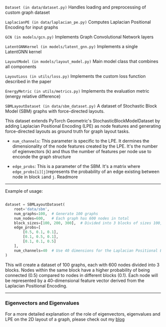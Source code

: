 `Dataset (in data/dataset.py)`
Handles loading and preprocessing of custom graph dataset


`LaplacianPE (in data/laplacian_pe.py)`
Computes Laplacian Positional Encoding for input graphs


`GCN (in models/gcn.py)`
Implements Graph Convolutional Network layers


`LatentGNNKernel (in models/latent_gnn.py)`
Implements a single LatentGNN kernel


`LayoutModel (in models/layout_model.py)`
Main model class that combines all components


`LayoutLoss (in utils/loss.py)`
Implements the custom loss function described in the paper


`EnergyMetric (in utils/metrics.py)`
Implements the evaluation metric (energy relative difference)

`SBMLayoutDataset (in data/sbm_dataset.py)`
A dataset of Stochastic Block Model (SBM) graphs with force-directed layouts.

This dataset extends PyTorch Geometric's StochasticBlockModelDataset by adding Laplacian Positional Encoding (LPE) as node features and generating force-directed layouts as ground truth for graph layout tasks.

- `num_channels`: This parameter is specific to the LPE. It dermines the dimensionality of the node features created by the LPE. It's the number of egienvectors (k) and thus the number of features per node use to enconde the graph structure 

- `edge_probs`: This is a parameter of the SBM. It's a matrix where `edge_probs[i][j]`represents the probability of an edge existing between node in block `i`and `j`. Readmore 


---
Example  of usage:


```python

dataset = SBMLayoutDataset(
    root='data/sbm',
    num_graphs=100,  # Generate 100 graphs
    num_nodes=600,   # Each graph has 600 nodes in total
    block_sizes=[100, 200, 300],  # Divided into 3 blocks of sizes 100, 200, and 300
    edge_probs=[
        [0.5, 0.1, 0.1],
        [0.1, 0.5, 0.1],
        [0.1, 0.1, 0.5]
    ],
    num_channels=40  # Use 40 dimensions for the Laplacian Positional Encoding
)
```

This will create a dataset of 100 graphs, each with 600 nodes divided into 3 blocks. Nodes within the same block have a higher probability of being connected (0.5) compared to nodes in different blocks (0.1). Each node will be represented by a 40-dimensional feature vector derived from the Laplacian Positional Encoding.



---
### Eigenvectors and Eigenvalues

For a more detailed explanation of the role of eigenvectors, eigenvalues and LPE on the 2D layout of a graph, please check out my [blog](https://afloresep.github.io/posts/2024/10/laplacian_positional_encoding/)
